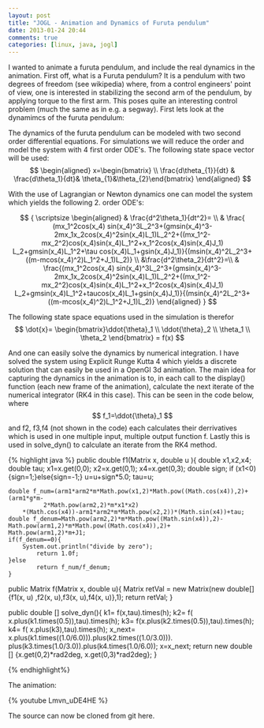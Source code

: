 ```yaml
---
layout: post
title: "JOGL - Animation and Dynamics of Furuta pendulum"
date: 2013-01-24 20:44
comments: true
categories: [linux, java, jogl]
---
```




I wanted to animate a furuta pendulum, and include the real dynamics in the animation. First off, what is a Furuta pendulum? It is a pendulum with two degrees of freedom (see wikipedia) where, from a control engineers' point of view, one is interested in stabilizing the second arm of the pendulum, by applying torque to the first arm. This poses quite an interesting control problem (much the same as in e.g. a segway). First lets look at the dynamimcs of the furuta pendulum:
<!-- more -->

The dynamics of the furuta pendulum can be modeled with two second order differential equations. For simulations we will reduce the order and model the system with 4 first order ODE's. The following state space vector will be used:
$$
 \begin{aligned} x=\begin{bmatrix} \\ \frac{d\theta_{1}}{dt} & \frac{d\theta_1}{dt}& \theta_{1}&\theta_{2}\end{bmatrix}  \end{aligned}
$$

With the use of Lagrangian or Newton dynamics one can model the system which yields the following 2. order ODE's:

$$
{ \scriptsize
\begin{aligned}
& \frac{d^2\theta_1}{dt^2}= \\
&  \frac{ (mx_1^2cos(x_4)
sin(x_4)^3L_2^3+(gmsin(x_4)^3-2mx_1x_2cos(x_4)^2sin(x_4)L_1)L_2^2+((mx_1^2-mx_2^2)cos(x_4)sin(x_4)L_1^2+x_1^2cos(x_4)sin(x_4)J_1)
L_2+gmsin(x_4)L_1^2+\tau cos(x_4)L_1+gsin(x_4)J_1)}{(msin(x_4)^2L_2^3+((m-mcos(x_4)^2)L_1^2+J_1)L_2)}
\\
&\frac{d^2\theta_2}{dt^2}=\\
& \frac{(mx_1^2cos(x_4) 
sin(x_4)^3L_2^3+(gmsin(x_4)^3-2mx_1x_2cos(x_4)^2sin(x_4)L_1)L_2^2+((mx_1^2-mx_2^2)cos(x_4)sin(x_4)L_1^2+x_1^2cos(x_4)sin(x_4)J_1)
L_2+gmsin(x_4)L_1^2+taucos(x_4)L_1+gsin(x_4)J_1)}{(msin(x_4)^2L_2^3+((m-mcos(x_4)^2)L_1^2+J_1)L_2)}
\end{aligned}
}
$$

The following state space equations used in the simulation is therefor
$$
\dot{x}= \begin{bmatrix}\ddot{\theta}_1 \\ \ddot{\theta}_2 \\ \theta_1 \\ \theta_2 \end{bmatrix} = f(x)
$$

And one can easily solve the dynamics by numerical integration. I have solved the system using Explicit Runge Kutta 4 which yields a discrete solution that can easily be used in a OpenGl 3d animation. The main idea for capturing the dynamics in the animation is to, in  each call to the display() function (each new frame of the animation), calculate the next iterate of the numerical integrator (RK4 in this case). This can be seen in the code below, where $$ f_1=\ddot{\theta}_1 $$ and f2, f3,f4 (not shown in the code) each calculates their derrivatives which is used in one multiple input, multiple output function f. Lastly this is used in solve_dyn() to calculate an iterate from the RK4 method.

{% highlight java %}
public double f1(Matrix x, double u ){
	double x1,x2,x4;
	double tau;
	x1=x.get(0,0); x2=x.get(0,1); x4=x.get(0,3);
	double sign;
	if (x1<0){sign=1;}else{sign=-1;}
	u=u+sign*5.0;
	tau=u;

	double f_num=(arm1*arm2*m*Math.pow(x1,2)*Math.pow((Math.cos(x4)),2)+(arm1*g*m-
              2*Math.pow(arm2,2)*m*x1*x2)
	 	*(Math.cos(x4))-arm1*arm2*m*Math.pow(x2,2))*(Math.sin(x4))+tau;
	double f_denum=Math.pow(arm2,2)*m*Math.pow((Math.sin(x4)),2)-Math.pow(arm1,2)*m*Math.pow((Math.cos(x4)),2)+                  Math.pow(arm1,2)*m+J1;
	if(f_denum==0){
		System.out.println("divide by zero");
	        return 1.0f;
	}else
	        return f_num/f_denum;
	}

public Matrix f(Matrix x, double u){
       Matrix retVal = new Matrix(new double[]{f1(x, u) ,f2(x, u),f3(x, u),f4(x, u)},1);
       return retVal;
 }

public double [] solve_dyn(){
       k1= f(x,tau).times(h);
       k2= f( x.plus(k1.times(0.5)),tau).times(h);
       k3= f(x.plus(k2.times(0.5)),tau).times(h);
       k4= f( x.plus(k3),tau).times(h);
       x_next= x.plus(k1.times((1.0/6.0))).plus(k2.times((1.0/3.0))).
               plus(k3.times(1.0/3.0)).plus(k4.times(1.0/6.0));
       x=x_next;
       return new double [] {x.get(0,2)*rad2deg, x.get(0,3)*rad2deg};
 }


{% endhighlight%}

The animation:

{% youtube Lmvn_uDE4HE %}




The source can now be cloned from git here.
